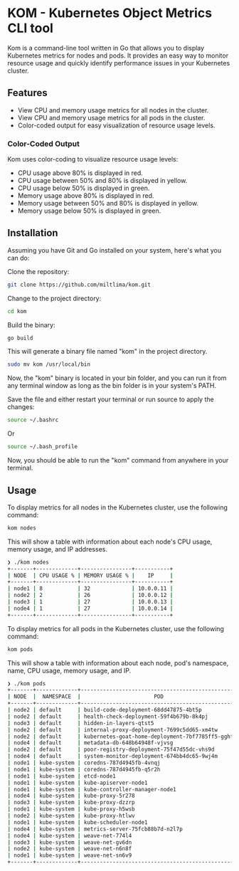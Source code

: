 # KOM - Kubernetes Object Metrics CLI tool

Kom is a command-line tool written in Go that allows you to display Kubernetes metrics for nodes and pods. It provides an easy way to monitor resource usage and quickly identify performance issues in your Kubernetes cluster.

## Features

- View CPU and memory usage metrics for all nodes in the cluster.
- View CPU and memory usage metrics for all pods in the cluster.
- Color-coded output for easy visualization of resource usage levels.

### Color-Coded Output

Kom uses color-coding to visualize resource usage levels:

- CPU usage above 80% is displayed in red.
- CPU usage between 50% and 80% is displayed in yellow.
- CPU usage below 50% is displayed in green.
- Memory usage above 80% is displayed in red.
- Memory usage between 50% and 80% is displayed in yellow.
- Memory usage below 50% is displayed in green.

## Installation

Assuming you have Git and Go installed on your system, here's what you can do:

Clone the repository:

```bash
git clone https://github.com/miltlima/kom.git
```

Change to the project directory:

```bash
cd kom
```

Build the binary:

```bash
go build
```

This will generate a binary file named "kom" in the project directory.

```bash
sudo mv kom /usr/local/bin
```

Now, the "kom" binary is located in your bin folder, and you can run it from any terminal window as long as the bin folder is in your system's PATH.

Save the file and either restart your terminal or run source to apply the changes:

```bash
source ~/.bashrc
```

Or

```bash
source ~/.bash_profile
```

Now, you should be able to run the "kom" command from anywhere in your terminal.

## Usage

To display metrics for all nodes in the Kubernetes cluster, use the following command:

```bash
kom nodes
```

This will show a table with information about each node's CPU usage, memory usage, and IP addresses.

```bash
❯ ./kom nodes
+-------+-------------+----------------+-----------+
| NODE  | CPU USAGE % | MEMORY USAGE % |    IP     |
+-------+-------------+----------------+-----------+
| node1 | 8           | 32             | 10.0.0.11 |
| node2 | 2           | 26             | 10.0.0.12 |
| node3 | 1           | 27             | 10.0.0.13 |
| node4 | 1           | 27             | 10.0.0.14 |
+-------+-------------+----------------+-----------+
```

To display metrics for all pods in the Kubernetes cluster, use the following command:

```bash
kom pods
```

This will show a table with information about each node, pod's namespace, name, CPU usage, memory usage, and IP.

```bash
❯ ./kom pods
+-------+-------------+--------------------------------------------------+-----------+-------------+----------------+
| NODE  |  NAMESPACE  |                       POD                        |  POD IP   | CPU USAGE % | MEMORY USAGE % |
+-------+-------------+--------------------------------------------------+-----------+-------------+----------------+
| node2 | default     | build-code-deployment-68dd47875-4bt5p            | 10.36.0.1 | 0           | 0              |
| node2 | default     | health-check-deployment-59f4b679b-8k4pj          | 10.36.0.5 | 0           | 0              |
| node3 | default     | hidden-in-layers-qtst5                           | 10.44.0.1 | 0           | 0              |
| node2 | default     | internal-proxy-deployment-7699c5dd65-xm4tw       | 10.36.0.3 | 0           | 0              |
| node2 | default     | kubernetes-goat-home-deployment-7bf7785ff5-gghts | 10.36.0.2 | 0           | 0              |
| node4 | default     | metadata-db-648b64948f-vjvsg                     | 10.42.0.1 | 0           | 0              |
| node2 | default     | poor-registry-deployment-75f47d55dc-vhs9d        | 10.36.0.4 | 0           | 0              |
| node4 | default     | system-monitor-deployment-674bb4dc65-9wj4m       | 10.42.0.3 | 0           | 0              |
| node1 | kube-system | coredns-787d4945fb-4vnqj                         | 10.32.0.3 | 0           | 0              |
| node1 | kube-system | coredns-787d4945fb-q5r2h                         | 10.32.0.2 | 0           | 0              |
| node1 | kube-system | etcd-node1                                       | 10.0.0.11 | 1           | 1              |
| node1 | kube-system | kube-apiserver-node1                             | 10.0.0.11 | 2           | 8              |
| node1 | kube-system | kube-controller-manager-node1                    | 10.0.0.11 | 0           | 0              |
| node4 | kube-system | kube-proxy-5r278                                 | 10.0.0.14 | 0           | 0              |
| node3 | kube-system | kube-proxy-dzzrp                                 | 10.0.0.13 | 0           | 0              |
| node1 | kube-system | kube-proxy-h5wsb                                 | 10.0.0.11 | 0           | 0              |
| node2 | kube-system | kube-proxy-htlwv                                 | 10.0.0.12 | 0           | 0              |
| node1 | kube-system | kube-scheduler-node1                             | 10.0.0.11 | 0           | 0              |
| node4 | kube-system | metrics-server-75fcb88b7d-n2l7p                  | 10.0.0.14 | 0           | 0              |
| node4 | kube-system | weave-net-774l4                                  | 10.0.0.14 | 0           | 0              |
| node3 | kube-system | weave-net-gv6dn                                  | 10.0.0.13 | 0           | 0              |
| node2 | kube-system | weave-net-n6n8f                                  | 10.0.0.12 | 0           | 0              |
| node1 | kube-system | weave-net-sn6v9                                  | 10.0.0.11 | 0           | 0              |
+-------+-------------+--------------------------------------------------+-----------+-------------+----------------+
```
